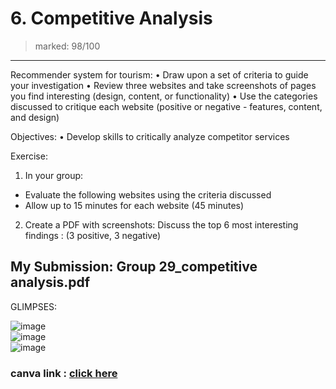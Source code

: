 # 6. Competitive Analysis
> marked: 98/100
---
Recommender system for tourism:
• Draw upon a set of criteria to guide your investigation
• Review three websites and take screenshots of pages you find interesting (design, content, or functionality)
• Use the categories discussed to critique each website (positive or negative - features, content, and design)

Objectives:
• Develop skills to critically analyze competitor services

Exercise:
1) In your group:
- Evaluate the following websites using the criteria discussed
- Allow up to 15 minutes for each website (45 minutes)



2) Create a PDF with screenshots: 
Discuss the top 6 most interesting findings :
(3 positive, 3 negative)


## My Submission: Group 29_competitive analysis.pdf 
GLIMPSES:  

![image](https://user-images.githubusercontent.com/79627254/211095383-c0f52a70-f7a9-4349-a70b-036f702c1ea5.png)  
![image](https://user-images.githubusercontent.com/79627254/211095425-f154913a-5d64-4e4f-9f8b-6360f039ba17.png)  
![image](https://user-images.githubusercontent.com/79627254/211095544-eb1fa4cb-a942-4071-97ef-ebc30f98a7a8.png)


### canva link : [click here](https://www.canva.com/design/DAFW7HDddYs/MuMR2Xh_4Iqi_T9g6nbLig/view?utm_content=DAFW7HDddYs&utm_campaign=designshare&utm_medium=link&utm_source=publishsharelink)  

